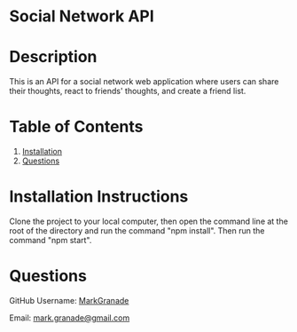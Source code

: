 # Social Network API 

# Description
This is an API for a social network web application where users can share their thoughts, react to friends' thoughts, and create a friend list.


# Table of Contents
1. [Installation](#installation)
2. [Questions](#questions)
		

# Installation Instructions
Clone the project to your local computer, then open the command line at the root of the directory and run the command "npm install". Then run the command "npm start".


# Questions
GitHub Username: [MarkGranade](https://github.com/MarkGranade)


Email: <mark.granade@gmail.com>
	